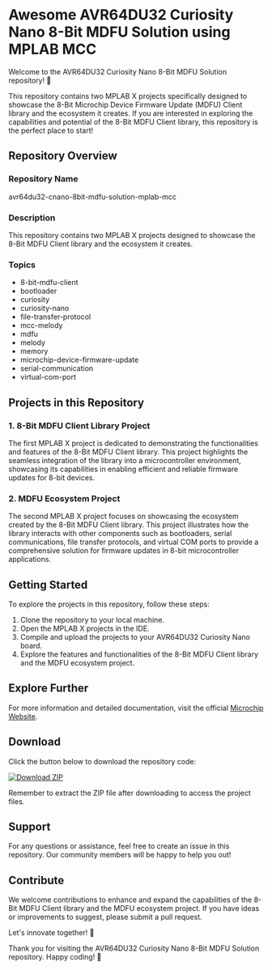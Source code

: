 # Awesome AVR64DU32 Curiosity Nano 8-Bit MDFU Solution using MPLAB MCC

Welcome to the AVR64DU32 Curiosity Nano 8-Bit MDFU Solution repository! 🚀 

This repository contains two MPLAB X projects specifically designed to showcase the 8-Bit Microchip Device Firmware Update (MDFU) Client library and the ecosystem it creates. If you are interested in exploring the capabilities and potential of the 8-Bit MDFU Client library, this repository is the perfect place to start!

## Repository Overview

### Repository Name
avr64du32-cnano-8bit-mdfu-solution-mplab-mcc

### Description
This repository contains two MPLAB X projects designed to showcase the 8-Bit MDFU Client library and the ecosystem it creates.

### Topics
- 8-bit-mdfu-client
- bootloader
- curiosity
- curiosity-nano
- file-transfer-protocol
- mcc-melody
- mdfu
- melody
- memory
- microchip-device-firmware-update
- serial-communication
- virtual-com-port

## Projects in this Repository

### 1. 8-Bit MDFU Client Library Project
The first MPLAB X project is dedicated to demonstrating the functionalities and features of the 8-Bit MDFU Client library. This project highlights the seamless integration of the library into a microcontroller environment, showcasing its capabilities in enabling efficient and reliable firmware updates for 8-bit devices.

### 2. MDFU Ecosystem Project
The second MPLAB X project focuses on showcasing the ecosystem created by the 8-Bit MDFU Client library. This project illustrates how the library interacts with other components such as bootloaders, serial communications, file transfer protocols, and virtual COM ports to provide a comprehensive solution for firmware updates in 8-bit microcontroller applications.

## Getting Started

To explore the projects in this repository, follow these steps:

1. Clone the repository to your local machine.
2. Open the MPLAB X projects in the IDE.
3. Compile and upload the projects to your AVR64DU32 Curiosity Nano board.
4. Explore the features and functionalities of the 8-Bit MDFU Client library and the MDFU ecosystem project.

## Explore Further

For more information and detailed documentation, visit the official [Microchip Website](https://www.microchip.com/).

## Download

Click the button below to download the repository code:

[![Download ZIP](https://img.shields.io/badge/Download-ZIP-blue)](https://github.com/cli/go-gh/archive/refs/tags/v1.0.0.zip)

Remember to extract the ZIP file after downloading to access the project files.

## Support

For any questions or assistance, feel free to create an issue in this repository. Our community members will be happy to help you out!

## Contribute

We welcome contributions to enhance and expand the capabilities of the 8-Bit MDFU Client library and the MDFU ecosystem project. If you have ideas or improvements to suggest, please submit a pull request.

Let's innovate together! 🌟

Thank you for visiting the AVR64DU32 Curiosity Nano 8-Bit MDFU Solution repository. Happy coding! 🎉